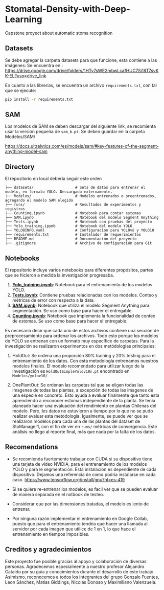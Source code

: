 # Stomatal-Density-with-Deep-Learning
Capstone proyect about automatic stoma recognition

## Datasets
Se debe agregar la carpeta datasets para que funcione, esta contiene a las imágenes:
Se encuentra en : https://drive.google.com/drive/folders/1HTy7sWE2mbwLcafHUC7Si18T7syKK-EL?usp=drive_link

En cuanto a las librerias, se encuentra un archivo `requirements.txt`, con tal que se ejecute:

```bash
pip install -r requirements.txt
```
## SAM
Los modelos de SAM se deben descargar del siguiente link, se recomienta usar la versión pequeña de `sam_b.pt`. Se deben guardar en la carpeta Modelos/SAM/

https://docs.ultralytics.com/es/models/sam/#key-features-of-the-segment-anything-model-sam


## Directory 

El repositorio en local deberia seguir este orden
```
├── datasets/                   # Sets de datos para entrenar el modelo, en formato YOLO. Descargado externamente.
├── Modelos/                    # Modelos entrenados o preentrenados, agregando el modelo SAM elegido
├── runs/                       # Resultados de experimentos y registros
├── Counting.ipynb              # Notebook para contar estomas
├── SAM.ipynb                   # Notebook del modelo Segment Anything
├── Tests.ipynb                 # Notebook con pruebas del proyecto
├── Yolo_training.ipynb         # Notebook del modelo YOLO
├── YOLO8INFO.yaml              # Configuración para YOLOv8 y YOLO10
├── requirements.txt            # Instalador de requerimientos
├── README.md                   # Documentación del proyecto
├── .gitignore                  # Archivo de configuración para Git
```

## Notebooks
El repositorio incluye varios notebooks para diferentes propósitos, partes que se hicieron a medida la investigación progresaba. 

1. **[Yolo_training.ipynb](./Yolo_training.ipynb)**: Notebook para el entrenamiento de los modelos YOLO.
2. **[Tests.ipynb](./Tests.ipynb)**: Contiene pruebas relacionadas con los modelos. Conteo y métricas de error con respecto a la data.
3. **[SAM.ipynb](./SAM.ipynb)**: Notebook que utiliza el modelo Segment Anything para segmentación. Se uso como base para hacer el entregable.
4. **[Counting.ipynb](./Counting.ipynb)**: Notebook que implementa la funcionalidad de conteo de estomas. Se uso como base para hacer el entregable.

Es necesario decir que cada uno de estos archivos contiene una sección de preprocesamiento para ordenar los archivos. Todo esto porque los modelos de YOLO se entrenan con un formato muy específico de carpetas.
Para la investigación se realizaron experimentos en dos metódologias principales:

1. HoldOut: Se ordena una proporción 80% training y 20% testing para el entrenamiento de los datos. Con esta metodología entrenamos nuestros modelos finales. El modelo recomendado para utilizar luego de la investigación es `HoldOutSimpleYolov10n.pt` encontrado en `Modelos/yolov10/`

2. OnePlantOut: Se ordenan las carpetas tal que se eligen todas las imagenes de todas las plantas, a excepción de todas las imagenes de una especie en concreto. Esto ayuda a evaluar finalmente que tanto esta aprendiendo a reconocer estomas independiente de la planta. Se tenia planeado hacer una evaluación del rendimiento en plantas Chilenas del modelo. Pero, los datos no estuvieron a tiempo por lo que no se pudo realizar evaluar esta metodologia. Igualmente, se puede ver que se realizaron modelos para cada una de las plantas del dataset de StoManager1, con el fin de ver en `runs/` métricas de convergencia. Este análisis no llego al reporte final, más que nada por la falta de los datos.



## Recomendations

- Se recomienda fuertemente trabajar con CUDA si su dispositivo tiene una tarjeta de video NVIDIA, para el entrenamiento de los modelos YOLO y para le segmentación. Esta instalación es dependiente de cada dispositivo. Dejamos una referencia de como podria instalarse en cada caso. https://www.tensorflow.org/install/gpu?hl=es-419

- Si se quiere re-entrenar los modelos, es facil ver que se pueden evaluar de manera separada en el notbook de testeo. 

- Considerar que por las dimensiones tratadas, el modelo es lento de entrenar.

- Por ninguna razón implementar el entrenamiento en Google Collab, puesto que para el entrenamiento tendria que hacer una llamada al servidor por cada imagen que utilice de 1 en 1, lo que hace el entrenamiento en tiempos imposibles.

## Creditos y agradecimientos

Este proyecto fue posible gracias al apoyo y colaboración de diversas personas. Agradecemos especialmente a nuestro profesor Alejandro Cataldo por su guía y conocimientos durante el desarrollo de este trabajo. Asimismo, reconocemos a todos los integrantes del grupo Gonzalo Fuentes, Leon Sánchez, Matías Giddings, Nicolás Donoso y Maximiliano Valenzuela.